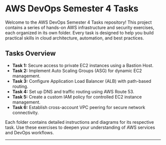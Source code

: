 # AWS DevOps Semester 4 Tasks

Welcome to the AWS DevOps Semester 4 Tasks repository! This project contains a series of hands-on AWS infrastructure and security exercises, each organized in its own folder. Every task is designed to help you build practical skills in cloud architecture, automation, and best practices.

## Tasks Overview

- **Task 1:** Secure access to private EC2 instances using a Bastion Host.
- **Task 2:** Implement Auto Scaling Groups (ASG) for dynamic EC2 management.
- **Task 3:** Configure Application Load Balancer (ALB) with path-based routing.
- **Task 4:** Set up DNS and traffic routing using AWS Route 53.
- **Task 5:** Create a custom IAM policy for controlled EC2 instance management.
- **Task 6:** Establish cross-account VPC peering for secure network connectivity.

Each folder contains detailed instructions and diagrams for its respective task. Use these exercises to deepen your understanding of AWS services and DevOps workflows.

---

